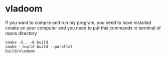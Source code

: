 # vladoom

If you want to compile and run my program, you need to have installed cmake on your computer and you need to put this commands in terminal of repos directory

```
cmake -S . -B build
cmake --build build --parallel
build/vladoom
```